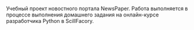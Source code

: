 Учебный проект новостного портала NewsPaper. Работа выполняется в процессе выполнения домашнего задания на онлайн-курсе разработчика Python в ScillFacory.
